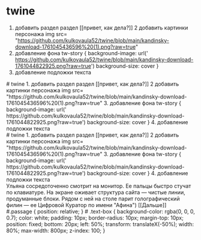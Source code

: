 # twine
1. добавить раздел раздел [[привет, как дела?]]
2 добавить картинки персонажа img src= "https://github.com/kulkovaula52/twine/blob/main/kandinsky-download-1761045436596%20(1).png?raw=true"
3. добавление фона
tw-story {
  background-image: url(' https://github.com/kulkovaula52/twine/blob/main/kandinsky-download-1761044822925.png?raw=true')
    background-size: cover
}
4. добавление подложки текста
<div class="text-box">
    # twine
1. добавить раздел раздел [[привет, как дела?]]
2 добавить картинки персонажа img src= "https://github.com/kulkovaula52/twine/blob/main/kandinsky-download-1761045436596%20(1).png?raw=true"
3. добавление фона
tw-story {
  background-image: url(' https://github.com/kulkovaula52/twine/blob/main/kandinsky-download-1761044822925.png?raw=true')
    background-size: cover
}
4. добавление подложки текста
<div class="text-box">
   # twine
1. добавить раздел раздел [[привет, как дела?]]
2 добавить картинки персонажа img src= "https://github.com/kulkovaula52/twine/blob/main/kandinsky-download-1761045436596%20(1).png?raw=true"
3. добавление фона
tw-story {
  background-image: url(' https://github.com/kulkovaula52/twine/blob/main/kandinsky-download-1761044822925.png?raw=true')
    background-size: cover
}
4. добавление подложки текста
<div class="text-box">
    Ульяна сосредоточенно смотрит на монитор. Ее пальцы быстро стучат по клавиатуре. На экране оживает структура сайта — чистые линии, продуманные блоки. Рядом с ней на столе парит голографический филин — ее Цифровой Куратор по имени "Афина")
    [[Дальше]]
</div> 
#.passage {
    position: relative;
}
#
.text-box {
    background-color: rgba(0, 0, 0, 0.7);
    color: white;
    padding: 10px;
    border-radius: 10px;
    margin-top: 10px;
    position: fixed;
    bottom: 20px;
    left: 50%;
    transform: translateX(-50%);
    width: 80%;
    max-width: 800px;
    z-index: 100;
}
    
